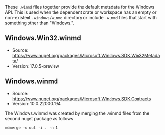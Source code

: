 These `.winmd` files together provide the default metadata for the Windows API. This is used when the
dependent crate or workspace has an empty or non-existent `.windows/winmd` directory or include
`.winmd` files that start with something other than "Windows.".

## Windows.Win32.winmd
- Source: https://www.nuget.org/packages/Microsoft.Windows.SDK.Win32Metadata/
- Version: 17.0.5-preview

## Windows.winmd
- Source: https://www.nuget.org/packages/Microsoft.Windows.SDK.Contracts
- Version: 10.0.22000.194

The Windows.winmd was created by merging the .winmd files from the second nuget package as follows

```
mdmerge -o out -i . -n 1
```
